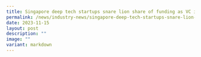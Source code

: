 ```yaml
---
title: Singapore deep tech startups snare lion share of funding as VC interest returns
permalink: /news/industry-news/singapore-deep-tech-startups-snare-lion-share-of-funding/
date: 2023-11-15
layout: post
description: ""
image: ""
variant: markdown
---
```

